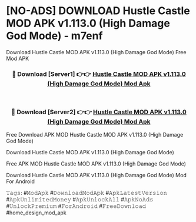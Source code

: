 # [NO-ADS] DOWNLOAD Hustle Castle MOD APK v1.113.0 (High Damage God Mode) - m7enf
Download Hustle Castle MOD APK v1.113.0 (High Damage God Mode) Free Mod APK

<div align="center">
<h3>🔴 Download [Server1] 👉👉 <a href="https://apk-comot.site?title=Hustle_Castle_MOD_APK_v1.113.0_(High_Damage_God_Mode)">Hustle Castle MOD APK v1.113.0 (High Damage God Mode) Mod Apk</a></h3><br>

<h3>🔴 Download [Server2] 👉👉 <a href="https://apk-comot.site?title=Hustle_Castle_MOD_APK_v1.113.0_(High_Damage_God_Mode)">Hustle Castle MOD APK v1.113.0 (High Damage God Mode) Mod Apk</a></h3>
</div>


Free Download APK MOD Hustle Castle MOD APK v1.113.0 (High Damage God Mode)

Download Hustle Castle MOD APK v1.113.0 (High Damage God Mode) 

Free APK MOD Hustle Castle MOD APK v1.113.0 (High Damage God Mode) 

Download Hustle Castle MOD APK v1.113.0 (High Damage God Mode) Mod For Android

𝚃𝚊𝚐𝚜: #𝙼𝚘𝚍𝙰𝚙𝚔 #𝙳𝚘𝚠𝚗𝚕𝚘𝚊𝚍𝙼𝚘𝚍𝙰𝚙𝚔 #𝙰𝚙𝚔𝙻𝚊𝚝𝚎𝚜𝚝𝚅𝚎𝚛𝚜𝚒𝚘𝚗 #𝙰𝚙𝚔𝚄𝚗𝚕𝚒𝚖𝚒𝚝𝚎𝚍𝙼𝚘𝚗𝚎𝚢 #𝙰𝚙𝚔𝚄𝚗𝚕𝚘𝚌𝚔𝙰𝚕𝚕 #𝙰𝚙𝚔𝙽𝚘𝙰𝚍𝚜 #𝚄𝚗𝚕𝚘𝚌𝚔𝙿𝚛𝚎𝚖𝚒𝚞𝚖 #𝙵𝚘𝚛𝙰𝚗𝚍𝚛𝚘𝚒𝚍 #𝙵𝚛𝚎𝚎𝙳𝚘𝚠𝚗𝚕𝚘𝚊𝚍 #home_design_mod_apk
